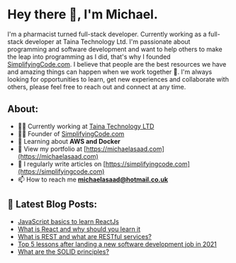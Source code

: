 # Hey there 👋, I'm Michael.

I'm a pharmacist turned full-stack developer. Currently working as a full-stack developer at Taina Technology Ltd. I'm passionate about programming and software development and want to help others to make the leap into programming as I did, that's why I founded [SimplifyingCode.com](https://simplifyingcode.com). I believe that people are the best resources we have and amazing things can happen when we work together 💪. I'm always looking for opportunities to learn, get new experiences and collaborate with others, please feel free to reach out and connect at any time.

## About:

- 🙋‍♂️ Currently working at [Taina Technology LTD](https://www.taina.tech/)
- 👨‍💻 Founder of [SimplifyingCode.com](https://simplifyingcode.com)
- 🌱 Learning about **AWS and Docker**
- 👨 View my portfolio at [https://michaelasaad.com](https://michaelasaad.com)
- 📝 I regularly write articles on [https://simplifyingcode.com](https://simplifyingcode.com)
- 📫 How to reach me **michaelasaad@hotmail.co.uk**

## 📕 Latest Blog Posts:

<!-- BLOG-POST-LIST:START -->
- [JavaScript basics to learn ReactJs](https://simplifyingcode.com/javascript-basics-to-learn-reactjs)
- [What is React and why should you learn it](https://simplifyingcode.com/what-is-react-and-why-should-you-learn-it)
- [What is REST and what are RESTful services?](https://simplifyingcode.com/what-is-rest-and-what-are-restful-services)
- [Top 5 lessons after landing a new software development job in 2021](https://simplifyingcode.com/top-5-lessons-after-landing-a-new-software-development-job-in-2021)
- [What are the SOLID principles?](https://simplifyingcode.com/what-are-the-solid-principles)
<!-- BLOG-POST-LIST:END -->
